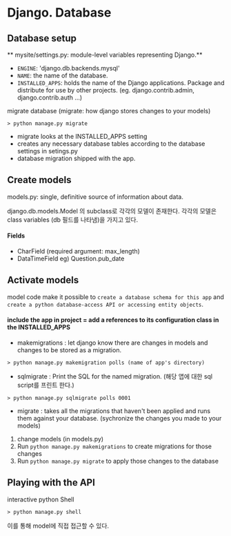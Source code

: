 # Django. Database

## Database setup

** mysite/settings.py: module-level variables representing Django.**

* `ENGINE`: 'django.db.backends.mysql'
* `NAME`: the name of the database.
* `INSTALLED_APPS`: holds the name of the Django applications. Package and distribute for use by other projects. (eg. django.contrib.admin, django.contrib.auth ...)


migrate database (migrate: how django stores changes to your models)

```
> python manage.py migrate
```
- migrate looks at the INSTALLED_APPS setting
- creates any necessary database tables according to the database settings in setings.py
- database migration shipped with the app.

## Create models

models.py: single, definitive source of information about data.

django.db.models.Model 의 subclass로 각각의 모델이 존재한다. 각각의 모델은 class variables (db 필드를 나타냄)을 가지고 있다.

#### Fields
* CharField (required argument: max_length)
* DataTimeField
eg) Question.pub_date


## Activate models

model code make it possible to `create a database schema for this app` and `create a python database-access API or accessing entity objects`.

#### include the app in project = add a references to its configuration class in the INSTALLED_APPS

* makemigrations : let django know there are changes in models and changes to be stored as a migration.

```
> python manage.py makemigration polls (name of app's directory)
```

* sqlmigrate : Print the SQL for the named migration. (해당 앱에 대한 sql script를 프린트 한다.)

```
> python manage.py sqlmigrate polls 0001
```

* migrate : takes all the migrations that haven't been applied and runs them against your database. (sychronize the changes you made to your models)


1. change models (in models.py)
2. Run `python manage.py makemigrations` to create migrations for those changes
3. Run `python manage.py migrate` to apply those changes to the database

## Playing with the API

interactive python Shell
```
> python manage.py shell
```

이를 통해 model에 직접 접근할 수 있다.
